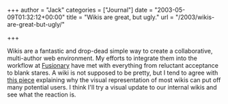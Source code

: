 +++
author = "Jack"
categories = ["Journal"]
date = "2003-05-09T01:32:12+00:00"
title = "Wikis are great, but ugly."
url = "/2003/wikis-are-great-but-ugly/"

+++

Wikis are a fantastic and drop-dead simple way to create a collaborative, multi-author web environment. My efforts to integrate them into the workflow at [Fusionary][1] have met with everything from reluctant acceptance to blank stares. A wiki is not supposed to be pretty, but I tend to agree with [this piece][2] explaining why the visual representation of most wikis can put off many potential users. I think I'll try a visual update to our internal wikis and see what the reaction is.

 [1]: http://www.fusionary.com
 [2]: http://www.corante.com/many/20030401.shtml#31542